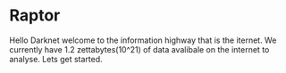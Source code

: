 # Raptor
Hello Darknet
welcome to the information highway that is the iternet. We currently have 1.2 zettabytes(10^21) of data avalibale on the internet to analyse. Lets get started.

